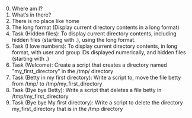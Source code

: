 0. Where am I?
1. What’s in there?
2. There is no place like home
3. The long format (Display current directory contents in a long format)
4. Task (Hidden files): To display current directory contents, including hidden files (starting with .), using the long format.
5. Task (I love numbers): To display current directory contents, in long format, with user and group IDs displayed numerically, and hidden files (starting with .)
6. Task (Welcome): Create a script that creates a directory named "my_first_directory" in the /tmp/ directory
7. Task (Betty in my first directory): Write a script to, move the file betty from /tmp/ to /tmp/my_first_directory
8. Task (Bye bye Betty): Write a script that deletes a file betty in /tmp/my_first_directory
9. Task (Bye bye My first directory): Write a script to delete the directory my_first_directory that is in the /tmp directory
